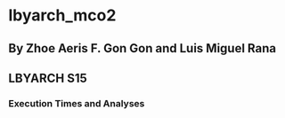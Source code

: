 # lbyarch_mco2
## By Zhoe Aeris F. Gon Gon and Luis Miguel Rana
## LBYARCH S15

### Execution Times and Analyses
